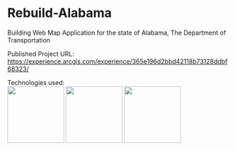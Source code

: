 # Rebuild-Alabama

Building Web Map Application for the state of Alabama, The Department of Transportation

Published Project URL:
https://experience.arcgis.com/experience/365e196d2bbd42118b73128ddbf68323/

Technologies used: 
<br>
<img height="128" width="128" src="https://upload.wikimedia.org/wikipedia/commons/thumb/d/df/ArcGIS_logo.png/600px-ArcGIS_logo.png" alt="" title="Arcgis">
<img height="128" src="https://catalin.red/dist/uploads/2011/01/css3-html5-logo-initial.png" alt="" title="HTML5">
<img height="128" src= "https://cdn.worldvectorlogo.com/logos/css3.svg" alt="" title="HTML5">
